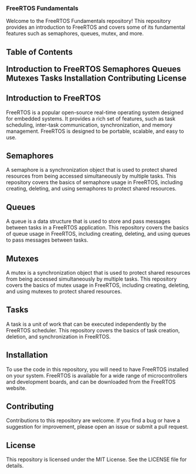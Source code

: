 <h3>

FreeRTOS Fundamentals

</h3>


Welcome to the FreeRTOS Fundamentals repository! This repository provides an introduction to FreeRTOS and covers some of its fundamental features such as semaphores, queues, mutex, and more.

<h2>Table of Contents

Introduction to FreeRTOS
Semaphores
Queues
Mutexes
Tasks
Installation
Contributing
License

</h2>

<h2> Introduction to FreeRTOS </h2>

FreeRTOS is a popular open-source real-time operating system designed for embedded systems. It provides a rich set of features, such as task scheduling, inter-task communication, synchronization, and memory management. FreeRTOS is designed to be portable, scalable, and easy to use.

<h2>Semaphores</h2>

A semaphore is a synchronization object that is used to protect shared resources from being accessed simultaneously by multiple tasks. This repository covers the basics of semaphore usage in FreeRTOS, including creating, deleting, and using semaphores to protect shared resources.

<h2>Queues</h2>

A queue is a data structure that is used to store and pass messages between tasks in a FreeRTOS application. This repository covers the basics of queue usage in FreeRTOS, including creating, deleting, and using queues to pass messages between tasks.

<h2>Mutexes</h2>

A mutex is a synchronization object that is used to protect shared resources from being accessed simultaneously by multiple tasks. This repository covers the basics of mutex usage in FreeRTOS, including creating, deleting, and using mutexes to protect shared resources.

<h2>Tasks</h2>

A task is a unit of work that can be executed independently by the FreeRTOS scheduler. This repository covers the basics of task creation, deletion, and synchronization in FreeRTOS.

<h2>Installation</h2>

To use the code in this repository, you will need to have FreeRTOS installed on your system. FreeRTOS is available for a wide range of microcontrollers and development boards, and can be downloaded from the FreeRTOS website.

<h2>Contributing</h2>

Contributions to this repository are welcome. If you find a bug or have a suggestion for improvement, please open an issue or submit a pull request.

<h2>License</h2>

This repository is licensed under the MIT License. See the LICENSE file for details.

